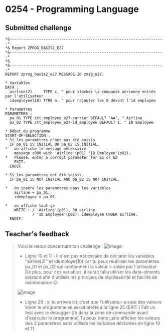 # 0254 - Programming Language
## Submitted challenge
```abap
*&---------------------------------------------------------------------*
*& Report ZPROG_BASIS2_E27
*&---------------------------------------------------------------------*
*&
*&---------------------------------------------------------------------*
REPORT zprog_basis2_e27 MESSAGE-ID zmsg_e27.

* Variables
DATA :
  airline(2)     TYPE c, " pour stocker la companie aérienne entrée par l'utilisateur
  idemployee(10) TYPE n. " pour rajouter les 0 devant l'id employee

* Paramètres
PARAMETERS :
  pa_01 TYPE ztt_employee_e27-carrier DEFAULT 'AA', " Airline
  pa_02 TYPE ztt_employee_e27-id_employee DEFAULT 1. " ID Employee

* Début du programme
START-OF-SELECTION .
* Si les paramètres n'ont pas été saisis
  IF pa_01 IS INITIAL OR pa_02 IS INITIAL.
*   on affiche le message nécessaire
    message s000 with 'Airline'(p01) 'ID Employee'(p02).
*   Please, enter a correct parameter for &1 or &2
    EXIT.
  ENDIF.

* Si les paramètres ont été saisis
  IF pa_01 IS NOT INITIAL AND pa_02 IS NOT INITIAL.

*   on insère les paramètres dans les variables
    airline = pa_01.
    idemployee = pa_02.

*   on affiche tout ça
    WRITE : / 'Airline'(p01), 30 airline,
            / 'ID Employee'(p02), idemployee UNDER airline.
  ENDIF.
```

## Teacher's feedback
> Voici le retour concernant ton challenge : 
> ![image](https://user-images.githubusercontent.com/389415/112306390-09ae3580-8ca0-11eb-9cef-99dc5ef88ed0.png)
> -	Ligne 10 et 11 : Il n'est pas nécessaire de déclarer les variables "airline(3)" et idemploye(10) car tu peux réutiliser les paramètres pa_01 et pa_02 qui contiennent la valeur > saisie par l'utilisateur
> De plus, pour ces variables, il aurait fallu utiliser les data-elments existant afin d'utiliser les principes de réutilisabilité et facilité de maintenance 😉
> 
> ![image](https://user-images.githubusercontent.com/389415/112306451-1a5eab80-8ca0-11eb-8c05-7628f89aa1cf.png)
>	- Ligne 29 : si tu arrives ici, c'est que l'utilisateur a saisi des valeurs sinon le programme se serait arrêté à la ligne 25 (EXIT.) Fait un test avec le debugger (/h dans la zone de commande avant d'exécuter le programme)
>	Tu peux donc juste afficher les valeurs des 2 paramètres sans utilisés les variables déclarées en ligne 10 et 11
